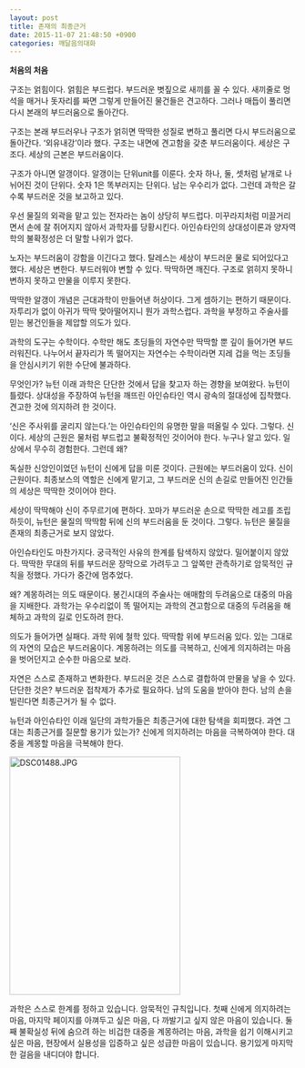 ```yaml
---
layout: post
title: 존재의 최종근거
date: 2015-11-07 21:48:50 +0900
categories: 깨달음의대화
---
```

**처음의 처음**

  


구조는 얽힘이다. 얽힘은 부드럽다. 부드러운 볏짚으로 새끼를 꼴 수 있다. 새끼줄로 멍석을 매거나 돗자리를 짜면 그렇게 만들어진 물건들은 견고하다. 그러나 매듭이 풀리면 다시 본래의 부드러움으로 돌아간다. 

  


구조는 본래 부드러우나 구조가 얽히면 딱딱한 성질로 변하고 풀리면 다시 부드러움으로 돌아간다. ‘외유내강’이라 했다. 구조는 내면에 견고함을 갖춘 부드러움이다. 세상은 구조다. 세상의 근본은 부드러움이다. 

  


구조가 아니면 알갱이다. 알갱이는 단위unit를 이룬다. 숫자 하나, 둘, 셋처럼 낱개로 나뉘어진 것이 단위다. 숫자 1은 똑부러지는 단위다. 남는 우수리가 없다. 그런데 과학은 갈수록 부드러운 것을 보고하고 있다. 

  


우선 물질의 외곽을 맡고 있는 전자라는 놈이 상당히 부드럽다. 미꾸라지처럼 미끌거리면서 손에 잘 쥐어지지 않아서 과학자를 당황시킨다. 아인슈타인의 상대성이론과 양자역학의 불확정성은 더 말할 나위가 없다. 

  


노자는 부드러움이 강함을 이긴다고 했다. 탈레스는 세상이 부드러운 물로 되어있다고 했다. 세상은 변한다. 부드러워야 변할 수 있다. 딱딱하면 깨진다. 구조로 얽히지 못하니 변하지 못하고 만물을 이루지 못한다. 

  


딱딱한 알갱이 개념은 근대과학이 만들어낸 허상이다. 그게 셈하기는 편하기 때문이다. 자투리가 없이 아귀가 딱딱 맞아떨어지니 뭔가 과학스럽다. 과학을 부정하고 주술사를 믿는 봉건인들을 제압할 의도가 있다. 

  


과학의 도구는 수학이다. 수학만 해도 초딩들의 자연수만 딱딱할 뿐 깊이 들어가면 부드러워진다. 나누어서 끝자리가 똑 떨어지는 자연수는 수학이라면 지레 겁을 먹는 초딩들을 안심시키기 위한 수단에 불과하다. 

  


무엇인가? 뉴턴 이래 과학은 단단한 것에서 답을 찾고자 하는 경향을 보여왔다. 뉴턴이 틀렸다. 상대성을 주장하여 뉴턴을 깨뜨린 아인슈타인 역시 광속의 절대성에 집착했다. 견고한 것에 의지하려 한 것이다. 

  


‘신은 주사위를 굴리지 않는다.’는 아인슈타인의 유명한 말을 떠올릴 수 있다. 그렇다. 신이다. 세상의 근원은 물처럼 부드럽고 불확정적인 것이어야 한다. 누구나 알고 있다. 일상에서 무수히 경험한다. 그런데 왜? 

  


독실한 신앙인이었던 뉴턴이 신에게 답을 미룬 것이다. 근원에는 부드러움이 있다. 신이 근원이다. 최종보스의 역할은 신에게 맡기고, 그 부드러운 신의 손길로 만들어진 인간들의 세상은 딱딱한 것이어야 한다. 

  


세상이 딱딱해야 신이 주무르기에 편하다. 꼬마가 부드러운 손으로 딱딱한 레고를 조립하듯이, 뉴턴은 물질의 딱딱함 뒤에 신의 부드러움을 둔 것이다. 그렇다. 뉴턴은 물질을 존재의 최종근거로 보지 않았다. 

  


아인슈타인도 마찬가지다. 궁극적인 사유의 한계를 탐색하지 않았다. 밀어붙이지 않았다. 딱딱한 무대의 뒤를 부드러운 장막으로 가려두고 그 앞쪽만 관측하기로 암묵적인 규칙을 정했다. 가다가 중간에 멈추었다. 

  


왜? 계몽하려는 의도 때문이다. 봉긴시대의 주술사는 애매함의 두려움으로 대중의 마음을 지배한다. 과학가는 우수리없이 똑 떨어지는 과학의 견고함으로 대중의 두려움을 해체하고 과학의 길로 인도하려 한다. 

  


의도가 들어가면 실패다. 과학 위에 철학 있다. 딱딱함 위에 부드러움 있다. 있는 그대로의 자연의 모습은 부드러움이다. 계몽하려는 의도를 극복하고, 신에게 의지하려는 마음을 벗어던지고 순수한 마음으로 보라. 

  


자연은 스스로 존재하고 변화한다. 부드러운 것은 스스로 결합하여 만물을 낳을 수 있다. 단단한 것은? 부드러운 접착제가 추가로 필요하다. 남의 도움을 받아야 한다. 남의 손을 빌린다면 최종근거가 될 수 없다. 

  


뉴턴과 아인슈타인 이래 일단의 과학가들은 최종근거에 대한 탐색을 회피했다. 과연 그대는 최종근거를 질문할 용기가 있는가? 신에게 의지하려는 마음을 극복하여야 한다. 대중을 계몽할 마음을 극복해야 한다.

  


  



 
<img src="assets/attach/images/198/674/636/DSC01488.JPG" alt="DSC01488.JPG" width="300" height="419" /> 

  


과학은 스스로 한계를 정하고 있습니다. 암묵적인 규칙입니다. 첫째 신에게 의지하려는 마음, 마지막 페이지를 아껴두고 싶은 마음, 다 까발기고 싶지 않은 마음이 있습니다. 둘째 불확실성 뒤에 숨으려 하는 비겁한 대중을 계몽하려는 마음, 과학을 쉽기 이해시키고 싶은 마음, 현장에서 실용성을 입증하고 싶은 성급한 마음이 있습니다. 용기있게 마지막 한 걸음을 내디뎌야 합니다.
